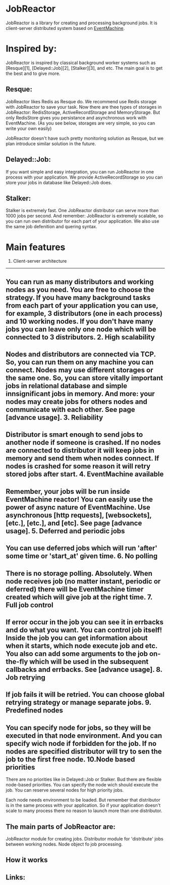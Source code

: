JobReactor
==========

JobReactor is a library for creating and processing background jobs.
It is client-server distributed system based on [EventMachine][0].

Inspired by:
============
JobReactor is inspired by classical background worker systems such as [Resque][1], [Delayed::Job][2], [Stalker][3], and etc.
The main goal is to get the best and to give more.

Resque:
-------
JobReactor likes Redis as Resque do. We recommend use Redis storage with JobReactor to save your task. Now there are thee types of storages in JobReactor: RedisStorage, ActiveRecordStorage and MemoryStorage.
But only RedisStore gives you persistance and asynchronous work with EventMachine. (As you see below, storages are very simple, so you can write your own easily)

JobReactor doesn't have such pretty monitoring solution as Resque, but we plan introduce similar solution in the future.


Delayed::Job:
-------------
If you want simple and easy integration, you can run JobReactor in one process with your application.
We provide ActiveRecordStorage so you can store your jobs in database like Delayed::Job does.

Stalker:
--------
Stalker is extremely fast. One JobReactor distributor can serve more than 1000 jobs per second.
And remember: JobReactor is extremely scalable, so you can run own distributor for each part of your application.
We also use the same job defenition and quering syntax.


Main features
=============
1. Client-server architecture
-----------------------------
You can run as many distributors and working nodes as you need. You are free to choose the strategy.
If you have many background tasks from each part of your application you can use, for example, 3 distributors (one in each process) and 10 working nodes.
If you don't have many jobs you can leave only one node which will be connected to 3 distributors.
2. High scalability
-------------------
Nodes and distributors are connected via TCP. So, you can run them on any machine you can connect.
Nodes may use different storages or the same one. So, you can store vitally important jobs in relational database and 
simple innsignificant jobs in memory.
And more: your nodes may create jobs for others nodes and communicate with each other. See page [advance usage].
3. Reliability
--------------
Distributor is smart enough to send jobs to another node if someone is crashed.
If no nodes are connected to distributor it will keep jobs in memory and send them when nodes connect.
If nodes is crashed for some reason it will retry stored jobs after start.
4. EventMachine available
-------------------------
Remember, your jobs will be run inside EventMachine reactor! You can easily use the power of async nature of EventMachine.
Use asynchronous [http requests], [websockets], [etc.], [etc.], and [etc]. See page [advance usage].
5. Deferred and periodic jobs
-----------------------------
You can use deferred jobs which will run 'after' some time or 'start_at' given time.
6. No polling
-------------
There is no storage polling. Absolutely. When node receives job (no matter instant, periodic or deferred) there will be EventMachine timer created 
which will give job at the right time.
7. Full job control
-------------------
If error occur in the job you can see it in errbacks and do what you want.
You can control job itself! Inside the job you can get information about when it starts, which node execute job and etc.
You also can add some arguments to the job on-the-fly which will be used in the subsequent callbacks and errbacks. See [advance usage].
8. Job retrying
--------------
If job fails it will be retried. You can choose global retrying strategy or manage separate jobs.
9. Predefined nodes
-------------------
You can specify node for jobs, so they will be executed in that node environment. And you can specify wich node if forbidden for the job.
If no nodes are specified distributor will try to sen the job to the first free node.
10.Node based priorities
-----------------------
There are no priorities like in Delayed::Job or Stalker. Bud there are flexible node-based priorities.
You can specify the node wich should execute the job. You can reserve several nodes for high priority jobs.












Each node needs environment to be loaded. 
But remember that distributor is in the same process with your application.
So if your application doesn't scale to many process there no reason to launch more than one distributor.


The main parts of JobReactor are:
---------------------------------
JobReactor module for creating jobs.
Distributor module for 'distribute' jobs between working nodes.
Node object fo job processing.









How it works
------------






Links:
------
[0]: http://rubyeventmachine.com/